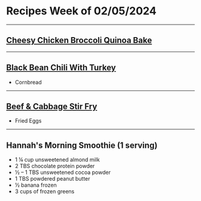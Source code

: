 # Recipes Week of 02/05/2024

---

## [Cheesy Chicken Broccoli Quinoa Bake](https://dishingouthealth.com/wprm_print/12553)

---

## [Black Bean Chili With Turkey](https://www.budgetbytes.com/wprm_print/31458)
- Cornbread

---

## [Beef & Cabbage Stir Fry](https://www.budgetbytes.com/wprm_print/30585)
- Fried Eggs

---

## Hannah's Morning Smoothie (1 serving)

- 1 ¼ cup unsweetened almond milk
- 2 TBS chocolate protein powder
- ½ – 1 TBS unsweetened cocoa powder
- 1 TBS powdered peanut butter
- ½ banana frozen
- 3 cups of frozen greens